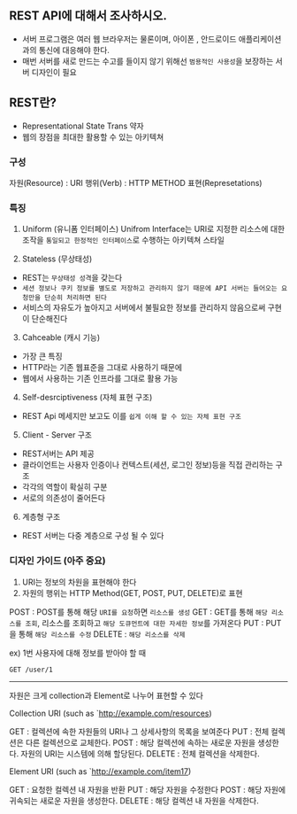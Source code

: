 ## REST API에 대해서 조사하시오.

- 서버 프로그램은 여러 웹 브라우저는 물론이며, 아이폰 , 안드로이드 애플리케이션과의 통신에 대응해야 한다.
- 매번 서버를 새로 만드는 수고를 들이지 않기 위해선 `범용적인 사용성`을 보장하는 서버 디자인이 필요

## REST란?

- Representational State Trans 약자
- 웹의 장점을 최대한 활용할 수 있는 아키텍쳐

### 구성

자원(Resource) : URI
행위(Verb) : HTTP METHOD
표현(Represetations)

### 특징

1) Uniform (유니폼 인터페이스)
Unifrom Interface는 URI로 지정한 리소스에 대한 조작을 `통일되고 한정적인 인터페이스`로 수행하는 아키텍쳐 스타일

2) Stateless (무상태성)
- REST는 `무상태성 성격`을 갖는다
- `세션 정보나 쿠키 정보를 별도로 저장하고 관리하지 않기 때문에 API 서버는 들어오는 요청만을 단순히 처리하면 된다`
- 서비스의 자유도가 높아지고 서버에서 불필요한 정보를 관리하지 않음으로써 구현이 단순해진다

3) Cahceable (캐시 기능)
- 가장 큰 특징
- HTTP라는 기존 웹표준을 그대로 사용하기 때문에
- 웹에서 사용하는 기존 인프라를 그대로 활용 가능

4) Self-desrciptiveness (자체 표현 구조)
- REST Api 메세지만 보고도 이를 `쉽게 이해 할 수 있는 자체 표현 구조`

5) Client - Server 구조
- REST서버는 API 제공
- 클라이언트는 사용자 인증이나 컨텍스트(세션, 로그인 정보)등을 직접 관리하는 구조
- 각각의 역할이 확실히 구분
- 서로의 의존성이 줄어든다

6) 계층형 구조
- REST 서버는 다중 계층으로 구성 될 수 있다

### 디자인 가이드 (아주 중요)

1. URI는 정보의 차원을 표현해야 한다
2. 자원의 행위는 HTTP Method(GET, POST, PUT, DELETE)로 표현

POST : POST를 통해 해당 `URI를 요청`하면 `리소스를 생성`
GET : GET를 통해 `해당 리소스를 조회`, 리소스를 조회하고 `해당 도큐먼트에 대한 자세한 정보`를 가져온다
PUT : PUT을 통해 `해당 리소스를 수정`
DELETE : `해당 리소스를 삭제`


ex) 1번 사용자에 대해 정보를 받아야 할 때
```
GET /user/1
````







-------------

자원은 크게 
collection과 Element로 나누어 표현할 수 있다

Collection URI (such as `http://example.com/resources)

GET : 컬렉션에 속한 자원들의 URI나 그 상세사항의 목록을 보여준다
PUT : 전체 컬렉션은 다른 컬렉션으로 교체한다.
POST : 해당 컬렉션에 속하는 새로운 자원을 생성한다. 자원의 URI는 시스템에 의해 할당된다.
DELETE : 전체 컬렉션을 삭제한다.

Element URI (such as `http://example.com/item17)

GET : 요청한 컬렉션 내 자원을 반환
PUT : 해당 자원을 수정한다
POST : 해당 자원에 귀속되는 새로운 자원을 생성한다.
DELETE : 해당 컬렉션 내 자원을 삭제한다.



